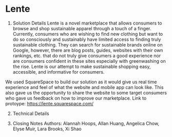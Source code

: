# Lente

1. Solution Details
Lente is a novel marketplace that allows consumers to browse and shop sustainable apparel through a touch of a finger. Currently, consumers who are wishing to find new clothing but want to do so consciously and sustainably have limited access to finding truly sustainable clothing. They can search for sustainable brands online on Google, however, there are blog posts, guides, websites with their own rankings, etc. that do not truly give consumers a good experience nor are consumers confident in these sites especially with greenwashing on the rise. Lente is our attempt to make sustainable shopping easy, accessible, and informative for consumers.

We used SquareSpace to build our solution as it would give us real time experience and feel of what the website and mobile app can look like. This also gave us the opportunity to share the website to some target consumers who gave us feedback on how to improve our marketplace.
Link to protoype: https://lente.squarespace.com/

2. Technical Details


3. Closing Notes
Authors: Alannah Hoops, Allan Huang, Angelica Chow, Elyse Muir, Lara Brooks, Xi Shao



